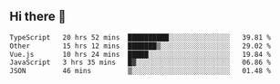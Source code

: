 ## Hi there 👋

<!--START_SECTION:waka-->

```txt
TypeScript   20 hrs 52 mins  ██████████░░░░░░░░░░░░░░░   39.81 %
Other        15 hrs 12 mins  ███████▒░░░░░░░░░░░░░░░░░   29.02 %
Vue.js       10 hrs 24 mins  █████░░░░░░░░░░░░░░░░░░░░   19.84 %
JavaScript   3 hrs 35 mins   █▓░░░░░░░░░░░░░░░░░░░░░░░   06.86 %
JSON         46 mins         ▒░░░░░░░░░░░░░░░░░░░░░░░░   01.48 %
```

<!--END_SECTION:waka-->
